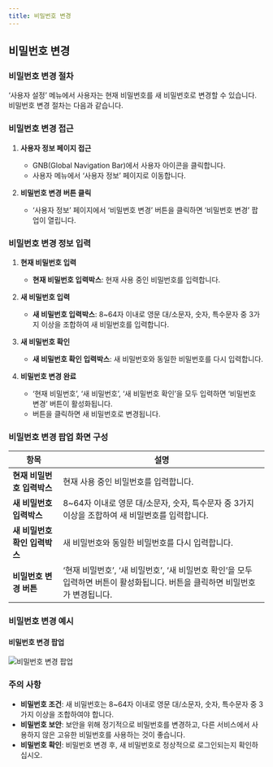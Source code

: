 ```yaml
---
title: 비밀번호 변경
---
```

## 비밀번호 변경

### 비밀번호 변경 절차

‘사용자 설정’ 메뉴에서 사용자는 현재 비밀번호를 새 비밀번호로 변경할 수 있습니다. 비밀번호 변경 절차는 다음과 같습니다.

### 비밀번호 변경 접근

1. **사용자 정보 페이지 접근**
   - GNB(Global Navigation Bar)에서 사용자 아이콘을 클릭합니다.
   - 사용자 메뉴에서 ‘사용자 정보’ 페이지로 이동합니다.

2. **비밀번호 변경 버튼 클릭**
   - ‘사용자 정보’ 페이지에서 ‘비밀번호 변경’ 버튼을 클릭하면 ‘비밀번호 변경’ 팝업이 열립니다.

### 비밀번호 변경 정보 입력

1. **현재 비밀번호 입력**
   - **현재 비밀번호 입력박스**: 현재 사용 중인 비밀번호를 입력합니다.

2. **새 비밀번호 입력**
   - **새 비밀번호 입력박스**: 8~64자 이내로 영문 대/소문자, 숫자, 특수문자 중 3가지 이상을 조합하여 새 비밀번호를 입력합니다.

3. **새 비밀번호 확인**
   - **새 비밀번호 확인 입력박스**: 새 비밀번호와 동일한 비밀번호를 다시 입력합니다.

4. **비밀번호 변경 완료**
   - ‘현재 비밀번호’, ‘새 비밀번호’, ‘새 비밀번호 확인’을 모두 입력하면 ‘비밀번호 변경’ 버튼이 활성화됩니다.
   - 버튼을 클릭하면 새 비밀번호로 변경됩니다.

### 비밀번호 변경 팝업 화면 구성

| 항목                      | 설명                                                                      |
|-------------------------|-------------------------------------------------------------------------|
| **현재 비밀번호 입력박스**    | 현재 사용 중인 비밀번호를 입력합니다.                                                 |
| **새 비밀번호 입력박스**     | 8~64자 이내로 영문 대/소문자, 숫자, 특수문자 중 3가지 이상을 조합하여 새 비밀번호를 입력합니다.           |
| **새 비밀번호 확인 입력박스** | 새 비밀번호와 동일한 비밀번호를 다시 입력합니다.                                          |
| **비밀번호 변경 버튼**       | ‘현재 비밀번호’, ‘새 비밀번호’, ‘새 비밀번호 확인’을 모두 입력하면 버튼이 활성화됩니다. 버튼을 클릭하면 비밀번호가 변경됩니다. |

### 비밀번호 변경 예시

#### 비밀번호 변경 팝업

![비밀번호 변경 팝업](path/to/password_change_popup_image.png)

### 주의 사항

- **비밀번호 조건**: 새 비밀번호는 8~64자 이내로 영문 대/소문자, 숫자, 특수문자 중 3가지 이상을 조합하여야 합니다.
- **비밀번호 보안**: 보안을 위해 정기적으로 비밀번호를 변경하고, 다른 서비스에서 사용하지 않은 고유한 비밀번호를 사용하는 것이 좋습니다.
- **비밀번호 확인**: 비밀번호 변경 후, 새 비밀번호로 정상적으로 로그인되는지 확인하십시오.
